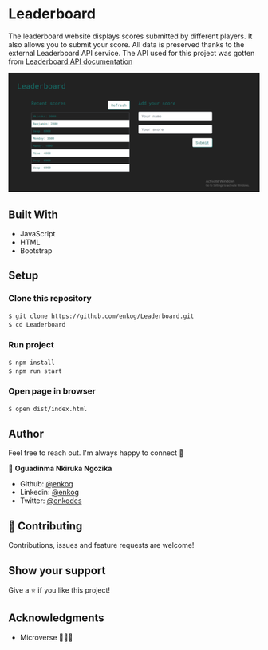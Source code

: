 # Leaderboard

The leaderboard website displays scores submitted by different players. It also allows you to submit your score. All data is preserved thanks to the external Leaderboard API service.
The API used for this project was gotten from <a href="https://www.notion.so/Leaderboard-API-service-24c0c3c116974ac49488d4eb0267ade3">Leaderboard API documentation</a>

![Screenshot](./img/screenshot.PNG)

## Built With 

- JavaScript
- HTML
- Bootstrap

## Setup

### Clone this repository

```bash
$ git clone https://github.com/enkog/Leaderboard.git
$ cd Leaderboard
```

### Run project

```bash
$ npm install
$ npm run start 
```

### Open page in browser
```bash
$ open dist/index.html
```

## Author

Feel free to reach out. I'm always happy to connect :slightly_smiling_face:

👤 **Oguadinma Nkiruka Ngozika**

- Github: [@enkog](https://github.com/enkog)
- Linkedin: [@enkog](https://www.linkedin.com/in/enkog/)
- Twitter: [@enkodes](https://twitter.com/enkodes)
  
## 🤝 Contributing

Contributions, issues and feature requests are welcome!

## Show your support

Give a ⭐️ if you like this project!

## Acknowledgments

- Microverse 👏👏👏